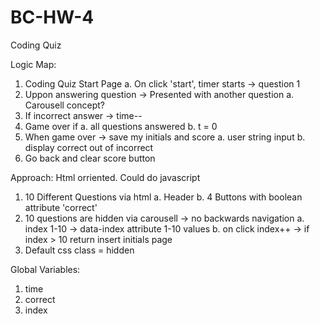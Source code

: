 # BC-HW-4
Coding Quiz

Logic Map:

1. Coding Quiz Start Page 
    a. On click 'start', timer starts -> question 1 
2. Uppon answering question -> Presented with another question
    a. Carousell concept?
3. If incorrect answer -> time--
4. Game over if
    a. all questions answered
    b. t = 0
5. When game over -> save my initials and score
    a. user string input
    b. display correct out of incorrect
6. Go back and clear score button

Approach: Html orriented. Could do javascript

1. 10 Different Questions via html
    a. Header
    b. 4 Buttons with boolean attribute 'correct'
2. 10 questions are hidden via carousell -> no backwards navigation
    a. index 1-10 -> data-index attribute 1-10 values
    b. on click index++ -> if index > 10 return insert initials page
3. Default css class = hidden

Global Variables:

1. time
2. correct
4. index

